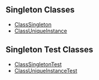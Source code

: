 ## Singleton Classes
- [ClassSingleton](src/main/java/com/example/td1/ClassSingleton.java)
- [ClassUniqueInstance](src/main/java/com/example/td1/ClassUniqueInstance.java)
## Singleton Test Classes
- [ClassSingletonTest](src/test/java/com/example/td1/TestClassSingleton.java)
- [ClassUniqueInstanceTest](src/test/java/com/example/td1/TestClassUniqueInstance.java)
